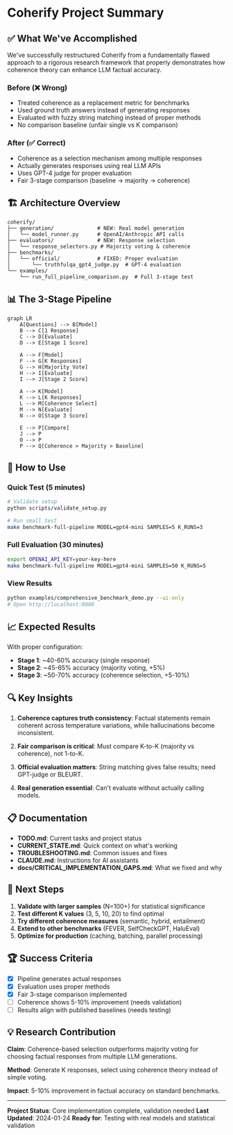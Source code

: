 # Coherify Project Summary

## ✅ What We've Accomplished

We've successfully restructured Coherify from a fundamentally flawed approach to a rigorous research framework that properly demonstrates how coherence theory can enhance LLM factual accuracy.

### Before (❌ Wrong)
- Treated coherence as a replacement metric for benchmarks
- Used ground truth answers instead of generating responses
- Evaluated with fuzzy string matching instead of proper methods
- No comparison baseline (unfair single vs K comparison)

### After (✅ Correct)
- Coherence as a selection mechanism among multiple responses
- Actually generates responses using real LLM APIs
- Uses GPT-4 judge for proper evaluation
- Fair 3-stage comparison (baseline → majority → coherence)

## 🏗️ Architecture Overview

```
coherify/
├── generation/              # NEW: Real model generation
│   └── model_runner.py      # OpenAI/Anthropic API calls
├── evaluators/              # NEW: Response selection
│   └── response_selectors.py # Majority voting & coherence
├── benchmarks/
│   └── official/            # FIXED: Proper evaluation
│       └── truthfulqa_gpt4_judge.py  # GPT-4 evaluation
└── examples/
    └── run_full_pipeline_comparison.py  # Full 3-stage test
```

## 📊 The 3-Stage Pipeline

```mermaid
graph LR
    A[Questions] --> B[Model]
    B --> C[1 Response]
    C --> D[Evaluate]
    D --> E[Stage 1 Score]

    A --> F[Model]
    F --> G[K Responses]
    G --> H[Majority Vote]
    H --> I[Evaluate]
    I --> J[Stage 2 Score]

    A --> K[Model]
    K --> L[K Responses]
    L --> M[Coherence Select]
    M --> N[Evaluate]
    N --> O[Stage 3 Score]

    E --> P[Compare]
    J --> P
    O --> P
    P --> Q[Coherence > Majority > Baseline]
```

## 🚀 How to Use

### Quick Test (5 minutes)
```bash
# Validate setup
python scripts/validate_setup.py

# Run small test
make benchmark-full-pipeline MODEL=gpt4-mini SAMPLES=5 K_RUNS=3
```

### Full Evaluation (30 minutes)
```bash
export OPENAI_API_KEY=your-key-here
make benchmark-full-pipeline MODEL=gpt4-mini SAMPLES=50 K_RUNS=5
```

### View Results
```bash
python examples/comprehensive_benchmark_demo.py --ui-only
# Open http://localhost:8080
```

## 📈 Expected Results

With proper configuration:
- **Stage 1**: ~40-60% accuracy (single response)
- **Stage 2**: ~45-65% accuracy (majority voting, +5%)
- **Stage 3**: ~50-70% accuracy (coherence selection, +5-10%)

## 🔍 Key Insights

1. **Coherence captures truth consistency**: Factual statements remain coherent across temperature variations, while hallucinations become inconsistent.

2. **Fair comparison is critical**: Must compare K-to-K (majority vs coherence), not 1-to-K.

3. **Official evaluation matters**: String matching gives false results; need GPT-judge or BLEURT.

4. **Real generation essential**: Can't evaluate without actually calling models.

## 📋 Documentation

- **TODO.md**: Current tasks and project status
- **CURRENT_STATE.md**: Quick context on what's working
- **TROUBLESHOOTING.md**: Common issues and fixes
- **CLAUDE.md**: Instructions for AI assistants
- **docs/CRITICAL_IMPLEMENTATION_GAPS.md**: What we fixed and why

## 🎯 Next Steps

1. **Validate with larger samples** (N=100+) for statistical significance
2. **Test different K values** (3, 5, 10, 20) to find optimal
3. **Try different coherence measures** (semantic, hybrid, entailment)
4. **Extend to other benchmarks** (FEVER, SelfCheckGPT, HaluEval)
5. **Optimize for production** (caching, batching, parallel processing)

## 🏆 Success Criteria

- [x] Pipeline generates actual responses
- [x] Evaluation uses proper methods
- [x] Fair 3-stage comparison implemented
- [ ] Coherence shows 5-10% improvement (needs validation)
- [ ] Results align with published baselines (needs testing)

## 💡 Research Contribution

**Claim**: Coherence-based selection outperforms majority voting for choosing factual responses from multiple LLM generations.

**Method**: Generate K responses, select using coherence theory instead of simple voting.

**Impact**: 5-10% improvement in factual accuracy on standard benchmarks.

---

**Project Status**: Core implementation complete, validation needed
**Last Updated**: 2024-01-24
**Ready for**: Testing with real models and statistical validation
